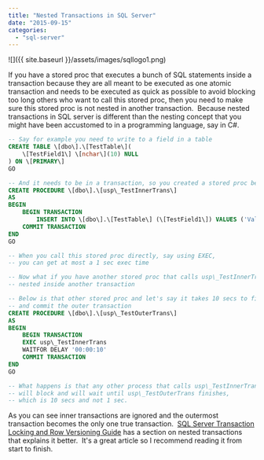 ```yaml
---
title: "Nested Transactions in SQL Server"
date: "2015-09-15"
categories: 
  - "sql-server"
---
```


![]({{ site.baseurl }}/assets/images/sqllogo1.png)

If you have a stored proc that executes a bunch of SQL statements inside a transaction because they are all meant to be executed as one atomic transaction and needs to be executed as quick as possible to avoid blocking too long others who want to call this stored proc, then you need to make sure this stored proc is not nested in another transaction.  Because nested transactions in SQL server is different than the nesting concept that you might have been accustomed to in a programming language, say in C#.

```sql
-- Say for example you need to write to a field in a table
CREATE TABLE \[dbo\].\[TestTable\](
	\[TestField1\] \[nchar\](10) NULL
) ON \[PRIMARY\]
GO

-- And it needs to be in a transaction, so you created a stored proc below
CREATE PROCEDURE \[dbo\].\[usp\_TestInnerTrans\] 
AS
BEGIN
	BEGIN TRANSACTION
		INSERT INTO \[dbo\].\[TestTable\] (\[TestField1\]) VALUES ('Value1')
	COMMIT TRANSACTION
END
GO

-- When you call this stored proc directly, say using EXEC, 
-- you can get at most a 1 sec exec time

-- Now what if you have another stored proc that calls usp\_TestInnerTrans 
-- nested inside another transaction

-- Below is that other stored proc and let's say it takes 10 secs to finish 
-- and commit the outer transaction
CREATE PROCEDURE \[dbo\].\[usp\_TestOuterTrans\] 
AS
BEGIN
	BEGIN TRANSACTION
	EXEC usp\_TestInnerTrans
	WAITFOR DELAY '00:00:10'
	COMMIT TRANSACTION
END
GO

-- What happens is that any other process that calls usp\_TestInnerTrans 
-- will block and will wait until usp\_TestOuterTrans finishes, 
-- which is 10 secs and not 1 sec.
```

  

As you can see inner transactions are ignored and the outermost transaction becomes the only one true transaction.  [SQL Server Transaction Locking and Row Versioning Guide](https://technet.microsoft.com/en-us/library/jj856598(v=sql.110).aspx#Advanced) has a section on nested transactions that explains it better.  It's a great article so I recommend reading it from start to finish.




